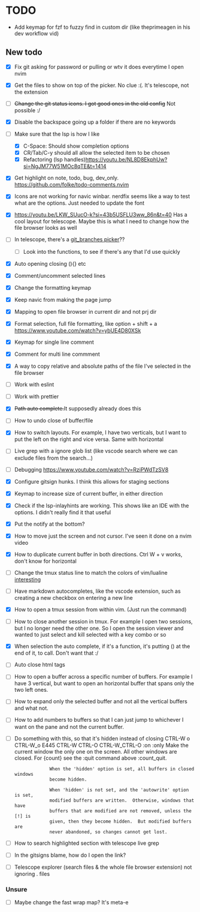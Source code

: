 # TODO

- Add keymap for fzf to fuzzy find in custom dir (like theprimeagen in his dev workflow vid)

## New todo

- [x] Fix git asking for password or pulling or wtv it does everytime I open nvim

- [x] Get the files to show on top of the picker. No clue :(.  It's telescope, not the extension
- [ ] ~~Change the git status icons. I got good ones in the old config~~ Not possible :/
- [x] Disable the backspace going up a folder if there are no keywords
- [ ] Make sure that the lsp is how I like
  - [x] C-Space: Should show completion options
  - [x] CR/Tab/C-y should all allow the selected item to be chosen
  - [x] Refactoring (lsp handles)<https://youtu.be/NL8D8EkphUw?si=NgJM77W51MOc8qTE&t=1414>
<!-- 
NOTE: Removed nvim-ufo. Wasn't being worth the trouble
- [ ] Add mapping to collapse and open (vim has this integrated I think)
  - [ ] on change, ufo closes everything...
  - [ ] remove the weird numbers and lines in the icons col. There's an issue in their github -->
- [x] Get highlight on note, todo, bug, dev_only. <https://github.com/folke/todo-comments.nvim>
- [x] Icons are not working for navic winbar. nerdfix seems like a way to test what are the options. Just needed to update the font
- [x] <https://youtu.be/LKW_SUucO-k?si=43b5USFLU3ww_86n&t=40> Has a cool layout for telescope. Maybe this is what I need to change how the file browser looks as well
- [ ] In telescope, there's a [git_branches picker](https://github.com/tjdevries/config_manager/blob/master/xdg_config/nvim/lua/tj/telescope/setup.lua#L160C5-L160C17)??
  - [ ] Look into the functions, to see if there's any that I'd use quickly
- [x] Auto opening closing (){} etc
- [x] Comment/uncomment selected lines
- [x] Change the formatting keymap
- [x] Keep navic from making the page jump
- [x] Mapping to open file browser in current dir and not prj dir
- [x] Format selection, full file formatting, like option + shift + a <https://www.youtube.com/watch?v=ybUE4D80XSk>
- [x] Keymap for single line comment
- [x] Comment for multi line commment
- [x] A way to copy relative and absolute paths of the file I've selected in the file browser
- [ ] Work with eslint
- [ ] Work with prettier
- [x] ~~Path auto complete.~~It supposedly already does this
- [ ] How to undo close of buffer/file
- [x] How to switch layouts. For example, I have two verticals, but I want to put the left on the right and vice versa. Same with horizontal
- [ ] Live grep with a ignore glob list (like vscode search where we can exclude files from the search...)
- [ ] Debugging <https://www.youtube.com/watch?v=RziPWdTzSV8>
- [x] Configure gitsign hunks. I think this allows for staging sections
- [x] Keymap to increase size of current buffer, in either direction
- [x] Check if the lsp-inlayhints are working. This shows like an IDE with the options. I didn't really find it that useful
- [x] Put the notify at the bottom?
- [x] How to move just the screen and not cursor. I've seen it done on a nvim video
- [x] How to duplicate current buffer in both directions. Ctrl W + v works, don't know for horizontal
- [ ] Change the tmux status line to match the colors of vim/lualine [interesting](https://www.reddit.com/r/unixporn/comments/10qovte/kanagawa_neovim_obsidian_chromebrave_kitty_tmux/)
- [ ] Have markdown autocompletes, like the vscode extension, such as creating a new checkbox on entering a new line
- [x] How to open a tmux session from within vim. (Just run the command)
- [ ] How to close another session in tmux. For example I open two sessions, but I no longer need the other one. So I open the session viewer and wanted to just select and kill selected with a key combo or so
- [x] When selection the auto complete, if it's a function, it's putting () at the end of it, to call. Don't want that :/
- [ ] Auto close html tags
- [ ] How to open a buffer across a specific number of buffers. For example I have 3 vertical, but want to open an horizontal buffer that spans only the two left ones.
- [ ] How to expand only the selected buffer and not all the vertical buffers and what not.
- [ ] How to add numbers to buffers so that I can just jump to whichever I want on the pane and not the current buffer.
- [ ] Do something with this, so that it's hidden instead of closing
   CTRL-W o                                                CTRL-W_o E445
   CTRL-W CTRL-O                                   CTRL-W_CTRL-O :on :only
                   Make the current window the only one on the screen. All other
                   windows are closed.  For {count} see the :quit command
                   above :count_quit.

                   When the 'hidden' option is set, all buffers in closed windows
                   become hidden.

                   When 'hidden' is not set, and the 'autowrite' option is set,
                   modified buffers are written.  Otherwise, windows that have
                   buffers that are modified are not removed, unless the [!] is
                   given, then they become hidden.  But modified buffers are
                   never abandoned, so changes cannot get lost. 
- [ ] How to search highlighted section with telescope live grep
- [ ] In the gitsigns blame, how do I open the link?
- [ ] Telescope explorer (search files & the whole file browser extension) not ignoring . files

### Unsure

- [ ] Maybe change the fast wrap map? It's meta-e
